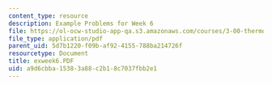 ```yaml
---
content_type: resource
description: Example Problems for Week 6
file: https://ol-ocw-studio-app-qa.s3.amazonaws.com/courses/3-00-thermodynamics-of-materials-fall-2002/a9d6cbba15383a88c2b18c7037fbb2e1_exweek6.PDF
file_type: application/pdf
parent_uid: 5d7b1220-f09b-af92-4155-788ba214726f
resourcetype: Document
title: exweek6.PDF
uid: a9d6cbba-1538-3a88-c2b1-8c7037fbb2e1
---
```

